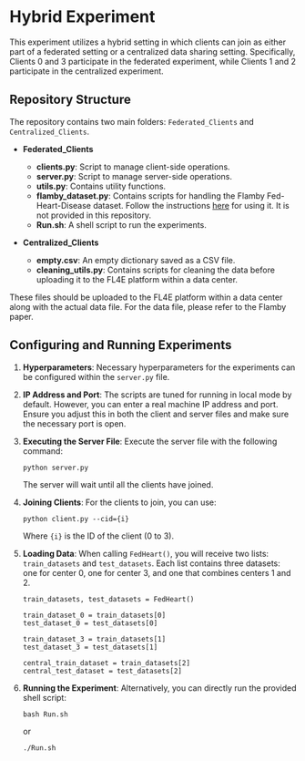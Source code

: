 # Hybrid Experiment

This experiment utilizes a hybrid setting in which clients can join as either part of a federated setting or a centralized data sharing setting. Specifically, Clients 0 and 3 participate in the federated experiment, while Clients 1 and 2 participate in the centralized experiment.

## Repository Structure

The repository contains two main folders: `Federated_Clients` and `Centralized_Clients`. 


- **Federated_Clients**
    - **clients.py**: Script to manage client-side operations.
    - **server.py**: Script to manage server-side operations.
    - **utils.py**: Contains utility functions.
    - **flamby_dataset.py**: Contains scripts for handling the Flamby Fed-Heart-Disease dataset. Follow the instructions [here](https://github.com/owkin/FLamby/tree/main/flamby/datasets/fed_heart_disease) for using it. It is not provided in this repository.
    - **Run.sh**: A shell script to run the experiments.

- **Centralized_Clients**
    - **empty.csv**: An empty dictionary saved as a CSV file.
    - **cleaning_utils.py**: Contains scripts for cleaning the data before uploading it to the FL4E platform within a data center.

These files should be uploaded to the FL4E platform within a data center along with the actual data file. For the data file, please refer to the Flamby paper.

## Configuring and Running Experiments

1. **Hyperparameters**: Necessary hyperparameters for the experiments can be configured within the `server.py` file.

2. **IP Address and Port**: The scripts are tuned for running in local mode by default. However, you can enter a real machine IP address and port. Ensure you adjust this in both the client and server files and make sure the necessary port is open.

3. **Executing the Server File**: Execute the server file with the following command:

    ```
    python server.py
    ```

    The server will wait until all the clients have joined.

4. **Joining Clients**: For the clients to join, you can use:

    ```
    python client.py --cid={i}
    ```

    Where `{i}` is the ID of the client (0 to 3).

5. **Loading Data**: When calling `FedHeart()`, you will receive two lists: `train_datasets` and `test_datasets`. Each list contains three datasets: one for center 0, one for center 3, and one that combines centers 1 and 2.

    ```
    train_datasets, test_datasets = FedHeart()
   
    train_dataset_0 = train_datasets[0]
    test_dataset_0 = test_datasets[0]
   
    train_dataset_3 = train_datasets[1]
    test_dataset_3 = test_datasets[1]
   
    central_train_dataset = train_datasets[2]
    central_test_dataset = test_datasets[2]
    ```

6. **Running the Experiment**: Alternatively, you can directly run the provided shell script:

    ```
    bash Run.sh
    ```

    or

    ```
    ./Run.sh
    ```

